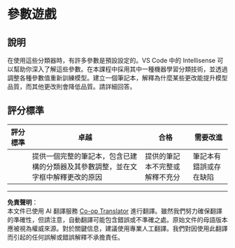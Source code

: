 <!--
CO_OP_TRANSLATOR_METADATA:
{
  "original_hash": "58dfdaf79fb73f7d34b22bdbacf57329",
  "translation_date": "2025-08-29T21:50:22+00:00",
  "source_file": "4-Classification/3-Classifiers-2/assignment.md",
  "language_code": "mo"
}
-->
# 參數遊戲

## 說明

在使用這些分類器時，有許多參數是預設設定的。VS Code 中的 Intellisense 可以幫助你深入了解這些參數。在本課程中採用其中一種機器學習分類技術，並透過調整各種參數值重新訓練模型。建立一個筆記本，解釋為什麼某些更改能提升模型品質，而其他更改則會降低品質。請詳細回答。

## 評分標準

| 評分標準 | 卓越                                                                                                                  | 合格                                                | 需要改進                     |
| -------- | --------------------------------------------------------------------------------------------------------------------- | -------------------------------------------------- | ---------------------------- |
|          | 提供一個完整的筆記本，包含已建構的分類器及其參數調整，並在文字框中解釋更改的原因                                      | 提供的筆記本不完整或解釋不充分                     | 筆記本有錯誤或存在缺陷       |

---

**免責聲明**：  
本文件已使用 AI 翻譯服務 [Co-op Translator](https://github.com/Azure/co-op-translator) 進行翻譯。雖然我們努力確保翻譯的準確性，但請注意，自動翻譯可能包含錯誤或不準確之處。原始文件的母語版本應被視為權威來源。對於關鍵信息，建議使用專業人工翻譯。我們對因使用此翻譯而引起的任何誤解或錯誤解釋不承擔責任。